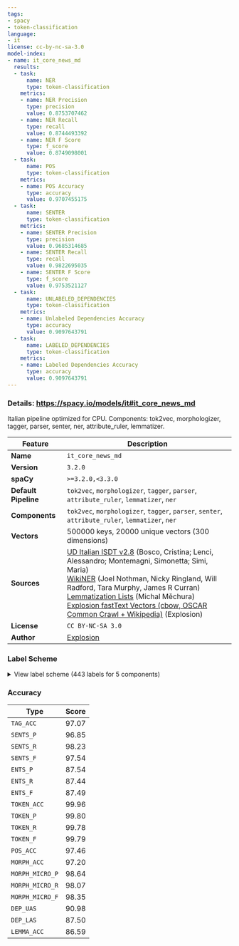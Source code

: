 ```yaml
---
tags:
- spacy
- token-classification
language:
- it
license: cc-by-nc-sa-3.0
model-index:
- name: it_core_news_md
  results:
  - task:
      name: NER
      type: token-classification
    metrics:
    - name: NER Precision
      type: precision
      value: 0.8753707462
    - name: NER Recall
      type: recall
      value: 0.8744493392
    - name: NER F Score
      type: f_score
      value: 0.8749098001
  - task:
      name: POS
      type: token-classification
    metrics:
    - name: POS Accuracy
      type: accuracy
      value: 0.9707455175
  - task:
      name: SENTER
      type: token-classification
    metrics:
    - name: SENTER Precision
      type: precision
      value: 0.9685314685
    - name: SENTER Recall
      type: recall
      value: 0.9822695035
    - name: SENTER F Score
      type: f_score
      value: 0.9753521127
  - task:
      name: UNLABELED_DEPENDENCIES
      type: token-classification
    metrics:
    - name: Unlabeled Dependencies Accuracy
      type: accuracy
      value: 0.9097643791
  - task:
      name: LABELED_DEPENDENCIES
      type: token-classification
    metrics:
    - name: Labeled Dependencies Accuracy
      type: accuracy
      value: 0.9097643791
---
```

### Details: https://spacy.io/models/it#it_core_news_md

Italian pipeline optimized for CPU. Components: tok2vec, morphologizer, tagger, parser, senter, ner, attribute_ruler, lemmatizer.

| Feature | Description |
| --- | --- |
| **Name** | `it_core_news_md` |
| **Version** | `3.2.0` |
| **spaCy** | `>=3.2.0,<3.3.0` |
| **Default Pipeline** | `tok2vec`, `morphologizer`, `tagger`, `parser`, `attribute_ruler`, `lemmatizer`, `ner` |
| **Components** | `tok2vec`, `morphologizer`, `tagger`, `parser`, `senter`, `attribute_ruler`, `lemmatizer`, `ner` |
| **Vectors** | 500000 keys, 20000 unique vectors (300 dimensions) |
| **Sources** | [UD Italian ISDT v2.8](https://github.com/UniversalDependencies/UD_Italian-ISDT) (Bosco, Cristina; Lenci, Alessandro; Montemagni, Simonetta; Simi, Maria)<br />[WikiNER](https://figshare.com/articles/Learning_multilingual_named_entity_recognition_from_Wikipedia/5462500) (Joel Nothman, Nicky Ringland, Will Radford, Tara Murphy, James R Curran)<br />[Lemmatization Lists](https://github.com/michmech/lemmatization-lists/) (Michal Měchura)<br />[Explosion fastText Vectors (cbow, OSCAR Common Crawl + Wikipedia)](https://spacy.io) (Explosion) |
| **License** | `CC BY-NC-SA 3.0` |
| **Author** | [Explosion](https://explosion.ai) |

### Label Scheme

<details>

<summary>View label scheme (443 labels for 5 components)</summary>

| Component | Labels |
| --- | --- |
| **`morphologizer`** | `POS=PROPN`, `POS=PUNCT`, `Gender=Masc\|POS=NOUN`, `Definite=Def\|Gender=Fem\|Number=Sing\|POS=ADP\|PronType=Art`, `Gender=Fem\|Number=Sing\|POS=NOUN`, `Gender=Masc\|Number=Sing\|POS=ADJ`, `Gender=Masc\|Number=Sing\|POS=NOUN`, `Definite=Ind\|Gender=Fem\|Number=Sing\|POS=DET\|PronType=Art`, `Mood=Ind\|Number=Sing\|POS=AUX\|Person=3\|Tense=Pres\|VerbForm=Fin`, `Gender=Masc\|Number=Sing\|POS=AUX\|Tense=Past\|VerbForm=Part`, `POS=AUX\|VerbForm=Inf`, `Gender=Fem\|Number=Sing\|POS=VERB\|Tense=Past\|VerbForm=Part`, `POS=ADP`, `Gender=Fem\|Number=Sing\|POS=ADJ`, `POS=PRON\|PronType=Rel`, `Mood=Ind\|Number=Sing\|POS=VERB\|Person=3\|Tense=Pres\|VerbForm=Fin`, `Definite=Def\|Gender=Masc\|Number=Plur\|POS=DET\|PronType=Art`, `Gender=Masc\|Number=Plur\|POS=NOUN`, `Definite=Def\|Gender=Fem\|Number=Sing\|POS=DET\|PronType=Art`, `Gender=Masc\|Number=Sing\|POS=PRON\|PronType=Ind`, `Definite=Def\|Gender=Masc\|Number=Plur\|POS=ADP\|PronType=Art`, `Number=Plur\|POS=ADJ`, `Mood=Ind\|Number=Plur\|POS=VERB\|Person=3\|Tense=Pres\|VerbForm=Fin`, `Definite=Def\|Number=Sing\|POS=DET\|PronType=Art`, `Mood=Ind\|Number=Plur\|POS=AUX\|Person=3\|Tense=Pres\|VerbForm=Fin`, `Gender=Masc\|Number=Sing\|POS=VERB\|Tense=Past\|VerbForm=Part`, `POS=VERB\|VerbForm=Inf`, `Definite=Ind\|Gender=Masc\|Number=Sing\|POS=DET\|PronType=Art`, `Number=Sing\|POS=ADJ`, `POS=CCONJ`, `NumType=Card\|POS=NUM`, `Definite=Def\|Gender=Masc\|Number=Sing\|POS=ADP\|PronType=Art`, `Definite=Def\|Gender=Fem\|Number=Plur\|POS=ADP\|PronType=Art`, `Gender=Fem\|Number=Plur\|POS=NOUN`, `Clitic=Yes\|POS=PRON\|Person=3\|PronType=Prs`, `Gender=Fem\|Number=Plur\|POS=ADJ`, `Gender=Fem\|Number=Plur\|POS=DET\|Poss=Yes\|PronType=Prs`, `Gender=Masc\|Number=Plur\|POS=ADJ`, `Definite=Def\|Number=Sing\|POS=ADP\|PronType=Art`, `Definite=Def\|Gender=Masc\|Number=Sing\|POS=DET\|PronType=Art`, `Gender=Masc\|NumType=Ord\|Number=Sing\|POS=ADJ`, `POS=ADV`, `POS=NOUN`, `Number=Sing\|POS=NOUN`, `POS=VERB\|VerbForm=Ger`, `Gender=Masc\|Number=Sing\|POS=DET\|Poss=Yes\|PronType=Prs`, `POS=INTJ`, `Clitic=Yes\|Number=Sing\|POS=PRON\|Person=2\|PronType=Prs`, `Mood=Ind\|Number=Sing\|POS=AUX\|Person=1\|Tense=Pres\|VerbForm=Fin`, `Gender=Fem\|Number=Sing\|POS=AUX\|Tense=Past\|VerbForm=Part`, `Definite=Def\|Gender=Fem\|Number=Plur\|POS=DET\|PronType=Art`, `Mood=Ind\|Number=Sing\|POS=VERB\|Person=3\|Tense=Imp\|VerbForm=Fin`, `Gender=Fem\|POS=NOUN`, `Gender=Fem\|Number=Plur\|POS=VERB\|Tense=Past\|VerbForm=Part`, `Gender=Fem\|Number=Sing\|POS=DET\|PronType=Tot`, `Mood=Cnd\|Number=Sing\|POS=AUX\|Person=3\|Tense=Pres\|VerbForm=Fin`, `Mood=Cnd\|Number=Plur\|POS=AUX\|Person=3\|Tense=Pres\|VerbForm=Fin`, `Gender=Masc\|Number=Plur\|POS=PRON\|PronType=Ind`, `Number=Plur\|POS=PRON\|Person=3\|PronType=Prs`, `Mood=Ind\|Number=Plur\|POS=AUX\|Person=3\|Tense=Imp\|VerbForm=Fin`, `Gender=Masc\|Number=Plur\|POS=VERB\|Tense=Past\|VerbForm=Part`, `Number=Plur\|POS=NOUN`, `POS=SCONJ`, `Number=Sing\|POS=DET\|PronType=Ind`, `POS=ADV\|PronType=Neg`, `Clitic=Yes\|POS=VERB\|PronType=Prs\|VerbForm=Inf`, `Gender=Fem\|Number=Plur\|POS=AUX\|Tense=Past\|VerbForm=Part`, `Gender=Fem\|Number=Plur\|POS=DET\|PronType=Ind`, `Gender=Fem\|Number=Sing\|POS=PRON\|PronType=Ind`, `POS=ADJ`, `Number=Sing\|POS=PRON\|PronType=Rel`, `Gender=Fem\|NumType=Ord\|Number=Sing\|POS=ADJ`, `Number=Sing\|POS=PRON\|PronType=Ind`, `Gender=Masc\|Number=Sing\|POS=PRON\|Person=3\|PronType=Prs`, `Gender=Masc\|Number=Plur\|POS=AUX\|Tense=Past\|VerbForm=Part`, `Clitic=Yes\|POS=VERB\|Person=3\|PronType=Prs\|VerbForm=Ger`, `Mood=Ind\|Number=Sing\|POS=AUX\|Person=3\|Tense=Imp\|VerbForm=Fin`, `Mood=Ind\|Number=Plur\|POS=VERB\|Person=3\|Tense=Imp\|VerbForm=Fin`, `POS=DET\|Poss=Yes\|PronType=Prs`, `Gender=Masc\|Number=Plur\|POS=DET\|Poss=Yes\|PronType=Prs`, `Mood=Sub\|Number=Sing\|POS=AUX\|Person=3\|Tense=Pres\|VerbForm=Fin`, `Gender=Masc\|Number=Plur\|POS=DET\|PronType=Ind`, `Gender=Masc\|Number=Sing\|POS=PRON\|PronType=Dem`, `Mood=Ind\|Number=Sing\|POS=VERB\|Person=3\|Tense=Past\|VerbForm=Fin`, `Clitic=Yes\|Gender=Masc\|Number=Plur\|POS=VERB\|Person=3\|PronType=Prs\|VerbForm=Ger`, `Gender=Fem\|Number=Sing\|POS=DET\|Poss=Yes\|PronType=Prs`, `Gender=Masc\|Number=Sing\|POS=DET\|PronType=Dem`, `Clitic=Yes\|Gender=Masc\|Number=Sing\|POS=VERB\|Person=3\|PronType=Prs\|VerbForm=Inf`, `Clitic=Yes\|POS=PRON\|PronType=Prs`, `Gender=Masc\|Number=Plur\|POS=DET\|PronType=Tot`, `Clitic=Yes\|Gender=Masc\|Number=Plur\|POS=PRON\|Person=3\|PronType=Prs`, `Clitic=Yes\|Number=Sing\|POS=PRON\|Person=1\|PronType=Prs`, `Degree=Cmp\|Number=Plur\|POS=ADJ`, `Clitic=Yes\|Gender=Masc\|Number=Plur\|POS=VERB\|Person=3\|PronType=Prs\|VerbForm=Inf`, `Number=Sing\|POS=PRON\|Person=3\|PronType=Prs`, `Degree=Cmp\|Number=Sing\|POS=ADJ`, `Gender=Masc\|Number=Plur\|POS=DET\|PronType=Dem`, `Degree=Abs\|POS=ADV`, `Clitic=Yes\|Gender=Fem\|Number=Sing\|POS=VERB\|Person=3\|PronType=Prs\|VerbForm=Inf`, `Mood=Cnd\|Number=Plur\|POS=VERB\|Person=3\|Tense=Pres\|VerbForm=Fin`, `Clitic=Yes\|Gender=Masc\|Number=Sing\|POS=AUX\|Person=3\|PronType=Prs\|VerbForm=Inf`, `Gender=Fem\|Number=Sing\|POS=DET\|PronType=Dem`, `POS=DET\|PronType=Exc`, `Number=Plur\|POS=PRON\|Person=1\|PronType=Prs`, `Mood=Ind\|Number=Plur\|POS=AUX\|Person=1\|Tense=Pres\|VerbForm=Fin`, `Clitic=Yes\|Number=Plur\|POS=PRON\|Person=1\|PronType=Prs`, `Mood=Ind\|Number=Plur\|POS=VERB\|Person=1\|Tense=Pres\|VerbForm=Fin`, `Mood=Ind\|Number=Plur\|POS=VERB\|Person=3\|Tense=Past\|VerbForm=Fin`, `Mood=Ind\|Number=Sing\|POS=VERB\|Person=1\|Tense=Past\|VerbForm=Fin`, `Number=Sing\|POS=DET\|PronType=Dem`, `Mood=Ind\|Number=Sing\|POS=AUX\|Person=3\|Tense=Past\|VerbForm=Fin`, `Mood=Ind\|Number=Sing\|POS=VERB\|Person=3\|Tense=Fut\|VerbForm=Fin`, `Gender=Fem\|NumType=Ord\|Number=Plur\|POS=ADJ`, `Mood=Sub\|Number=Sing\|POS=VERB\|Person=3\|Tense=Imp\|VerbForm=Fin`, `Mood=Ind\|Number=Plur\|POS=AUX\|Person=3\|Tense=Past\|VerbForm=Fin`, `Number=Sing\|POS=DET\|PronType=Int`, `POS=PRON\|PronType=Int`, `Clitic=Yes\|Gender=Masc\|Number=Sing\|POS=PRON\|Person=3\|PronType=Prs`, `Mood=Ind\|Number=Plur\|POS=VERB\|Person=1\|Tense=Past\|VerbForm=Fin`, `Mood=Sub\|Number=Plur\|POS=VERB\|Person=3\|Tense=Pres\|VerbForm=Fin`, `Gender=Fem\|Number=Plur\|POS=PRON\|PronType=Ind`, `Number=Sing\|POS=ADP`, `Mood=Ind\|Number=Sing\|POS=AUX\|Person=3\|Tense=Fut\|VerbForm=Fin`, `Foreign=Yes\|POS=X`, `Mood=Sub\|Number=Sing\|POS=VERB\|Person=3\|Tense=Pres\|VerbForm=Fin`, `Clitic=Yes\|POS=VERB\|Person=3\|PronType=Prs\|VerbForm=Inf`, `Clitic=Yes\|POS=AUX\|Person=3\|PronType=Prs\|VerbForm=Inf`, `Clitic=Yes\|Gender=Masc\|Mood=Imp\|Number=Plur,Sing\|POS=VERB\|Person=1,3\|PronType=Prs\|Tense=Pres\|VerbForm=Fin`, `Mood=Sub\|Number=Sing\|POS=AUX\|Person=3\|Tense=Imp\|VerbForm=Fin`, `Gender=Fem\|Number=Sing\|POS=PRON\|Poss=Yes\|PronType=Prs`, `Number=Plur\|POS=VERB\|Tense=Pres\|VerbForm=Part`, `POS=INTJ\|Polarity=Neg`, `Mood=Ind\|Number=Sing\|POS=AUX\|Person=1\|Tense=Imp\|VerbForm=Fin`, `Number=Plur\|POS=PRON\|PronType=Rel`, `Mood=Sub\|Number=Plur\|POS=VERB\|Person=3\|Tense=Imp\|VerbForm=Fin`, `Gender=Fem\|Number=Sing\|POS=DET\|PronType=Ind`, `Gender=Fem\|Number=Sing\|POS=PRON\|PronType=Dem`, `Mood=Sub\|Number=Plur\|POS=AUX\|Person=3\|Tense=Pres\|VerbForm=Fin`, `Gender=Fem\|Number=Plur\|POS=DET\|PronType=Dem`, `Gender=Masc\|Number=Plur\|POS=PRON\|PronType=Rel`, `Clitic=Yes\|Number=Plur\|POS=VERB\|Person=1\|PronType=Prs\|VerbForm=Ger`, `POS=INTJ\|Polarity=Pos`, `Gender=Fem\|Number=Sing\|POS=PRON\|Person=3\|PronType=Prs`, `Gender=Fem\|Number=Sing\|POS=DET\|PronType=Int`, `POS=DET\|PronType=Int`, `Gender=Masc\|NumType=Ord\|Number=Plur\|POS=ADJ`, `Gender=Fem\|Number=Plur\|POS=DET\|PronType=Int`, `Mood=Cnd\|Number=Plur\|POS=AUX\|Person=1\|Tense=Pres\|VerbForm=Fin`, `POS=PRON\|Person=3\|PronType=Prs`, `Degree=Abs\|Gender=Masc\|Number=Plur\|POS=ADJ`, `Gender=Masc\|Number=Sing\|POS=DET\|PronType=Ind`, `Number=Sing\|POS=PRON\|Person=1\|PronType=Prs`, `Gender=Masc\|Number=Plur\|POS=PRON\|PronType=Dem`, `Clitic=Yes\|Number=Sing\|POS=PRON\|Person=3\|PronType=Prs`, `Clitic=Yes\|Gender=Fem\|POS=VERB\|Person=3\|PronType=Prs\|VerbForm=Inf`, `Clitic=Yes\|Gender=Fem\|POS=PRON\|Person=3\|PronType=Prs`, `Mood=Ind\|Number=Plur\|POS=VERB\|Person=1\|Tense=Fut\|VerbForm=Fin`, `Degree=Abs\|Gender=Fem\|Number=Sing\|POS=ADJ`, `Gender=Masc\|Number=Sing\|POS=DET\|PronType=Tot`, `Clitic=Yes\|POS=AUX\|PronType=Prs\|VerbForm=Inf`, `Gender=Fem\|Number=Plur\|POS=DET\|PronType=Tot`, `Mood=Ind\|Number=Sing\|POS=VERB\|Person=1\|Tense=Pres\|VerbForm=Fin`, `Gender=Fem\|Number=Plur\|POS=PRON\|PronType=Dem`, `Degree=Abs\|Gender=Masc\|Number=Sing\|POS=ADJ`, `NumType=Ord\|POS=ADJ`, `POS=DET\|PronType=Rel`, `Gender=Masc\|Number=Sing\|POS=PRON\|PronType=Rel`, `Gender=Masc\|Number=Plur\|POS=PRON\|Poss=Yes\|PronType=Prs`, `Mood=Ind\|Number=Plur\|POS=VERB\|Person=2\|Tense=Pres\|VerbForm=Fin`, `Mood=Imp\|Number=Plur\|POS=VERB\|Person=2\|Tense=Pres\|VerbForm=Fin`, `Clitic=Yes\|Gender=Fem\|Number=Sing\|POS=PRON\|Person=3\|PronType=Prs`, `Number=Sing\|POS=PRON\|Person=2\|PronType=Prs`, `Mood=Cnd\|Number=Sing\|POS=VERB\|Person=3\|Tense=Pres\|VerbForm=Fin`, `Mood=Ind\|Number=Sing\|POS=VERB\|Person=2\|Tense=Pres\|VerbForm=Fin`, `Mood=Ind\|Number=Sing\|POS=VERB\|Person=1\|Tense=Fut\|VerbForm=Fin`, `Mood=Ind\|Number=Sing\|POS=AUX\|Person=2\|Tense=Pres\|VerbForm=Fin`, `Mood=Ind\|Number=Plur\|POS=AUX\|Person=2\|Tense=Pres\|VerbForm=Fin`, `Clitic=Yes\|Number=Plur\|POS=PRON\|Person=2\|PronType=Prs`, `Clitic=Yes\|Number=Sing\|POS=VERB\|Person=1\|PronType=Prs\|VerbForm=Inf`, `Mood=Imp\|Number=Sing\|POS=VERB\|Person=2\|Tense=Pres\|VerbForm=Fin`, `Mood=Ind\|Number=Sing\|POS=AUX\|Person=1\|Tense=Fut\|VerbForm=Fin`, `Mood=Ind\|Number=Plur\|POS=VERB\|Person=2\|Tense=Fut\|VerbForm=Fin`, `Mood=Ind\|Number=Plur\|POS=VERB\|Person=3\|Tense=Fut\|VerbForm=Fin`, `Mood=Cnd\|Number=Sing\|POS=VERB\|Person=1\|Tense=Pres\|VerbForm=Fin`, `Clitic=Yes\|POS=VERB\|PronType=Prs\|VerbForm=Ger`, `Mood=Ind\|Number=Sing\|POS=VERB\|Person=1\|Tense=Imp\|VerbForm=Fin`, `Mood=Ind\|Number=Plur\|POS=AUX\|Person=1\|Tense=Imp\|VerbForm=Fin`, `Mood=Cnd\|Number=Sing\|POS=AUX\|Person=1\|Tense=Pres\|VerbForm=Fin`, `Clitic=Yes\|Gender=Masc\|Number=Plur\|POS=VERB\|Person=3\|PronType=Prs\|Tense=Past\|VerbForm=Part`, `Number=Sing\|POS=PRON\|PronType=Int`, `Mood=Ind\|Number=Sing\|POS=AUX\|Person=2\|Tense=Imp\|VerbForm=Fin`, `Mood=Ind\|Number=Plur\|POS=VERB\|Person=1\|Tense=Imp\|VerbForm=Fin`, `Number=Plur\|POS=PRON\|Person=2\|PronType=Prs`, `Clitic=Yes\|Number=Plur\|POS=VERB\|Person=2\|PronType=Prs\|VerbForm=Inf`, `Clitic=Yes\|Number=Plur\|POS=VERB\|Person=1\|PronType=Prs\|VerbForm=Inf`, `Mood=Sub\|Number=Plur\|POS=AUX\|Person=3\|Tense=Imp\|VerbForm=Fin`, `Mood=Ind\|Number=Plur\|POS=AUX\|Person=2\|Tense=Fut\|VerbForm=Fin`, `Mood=Ind\|Number=Plur\|POS=AUX\|Person=3\|Tense=Fut\|VerbForm=Fin`, `Definite=Def\|POS=DET\|PronType=Art`, `Mood=Sub\|Number=Sing\|POS=VERB\|Person=2\|Tense=Pres\|VerbForm=Fin`, `POS=SYM`, `Clitic=Yes\|Mood=Imp\|Number=Sing\|POS=VERB\|Person=2\|PronType=Prs\|Tense=Pres\|VerbForm=Fin`, `Clitic=Yes\|Gender=Masc\|Mood=Imp\|Number=Sing\|POS=VERB\|Person=2,3\|PronType=Prs\|Tense=Pres\|VerbForm=Fin`, `Mood=Ind\|Number=Sing\|POS=VERB\|Person=2\|Tense=Fut\|VerbForm=Fin`, `Clitic=Yes\|Gender=Fem\|POS=VERB\|Person=3\|PronType=Prs\|VerbForm=Ger`, `Degree=Abs\|Gender=Fem\|Number=Plur\|POS=ADJ`, `Number=Sing\|POS=PRON\|PronType=Dem`, `POS=AUX\|VerbForm=Ger`, `Gender=Masc\|Number=Sing\|POS=PRON\|Poss=Yes\|PronType=Prs`, `Clitic=Yes\|Gender=Masc\|Number=Sing\|POS=PRON\|Person=3\|PronType=Prs\|VerbForm=Inf`, `POS=PRON\|PronType=Ind`, `Clitic=Yes\|Mood=Imp\|Number=Plur\|POS=VERB\|Person=1\|PronType=Prs\|Tense=Pres\|VerbForm=Fin`, `POS=X`, `Gender=Masc\|POS=ADJ`, `Clitic=Yes\|Gender=Fem\|Number=Sing\|POS=AUX\|Person=3\|PronType=Prs\|VerbForm=Inf`, `Gender=Fem\|Number=Plur\|POS=PRON\|Person=3\|PronType=Prs`, `Gender=Masc\|Number=Plur\|POS=PRON\|Person=3\|PronType=Prs`, `Mood=Cnd\|Number=Sing\|POS=VERB\|Person=2\|Tense=Pres\|VerbForm=Fin`, `Clitic=Yes\|Number=Sing\|POS=VERB\|Person=2\|PronType=Prs\|VerbForm=Inf`, `Clitic=Yes\|Gender=Fem\|Number=Sing\|POS=VERB\|Person=3\|PronType=Prs\|Tense=Past\|VerbForm=Part`, `Mood=Sub\|Number=Plur\|POS=VERB\|Person=2\|Tense=Imp\|VerbForm=Fin`, `POS=PART`, `Number=Sing\|POS=VERB\|Tense=Pres\|VerbForm=Part`, `NumType=Ord\|Number=Sing\|POS=ADJ`, `Number=Plur\|POS=DET\|PronType=Int`, `Clitic=Yes\|Mood=Sub\|Number=Plur\|POS=VERB\|Person=1\|PronType=Prs\|Tense=Pres\|VerbForm=Fin`, `Number=Plur\|POS=DET\|PronType=Rel`, `Mood=Sub\|Number=Sing\|POS=VERB\|Person=1\|Tense=Imp\|VerbForm=Fin`, `Clitic=Yes\|Gender=Fem\|Number=Sing\|POS=VERB\|Person=3\|PronType=Prs\|VerbForm=Ger`, `Clitic=Yes\|Gender=Masc\|Number=Sing\|POS=VERB\|Person=3\|PronType=Prs\|VerbForm=Ger`, `Clitic=Yes\|Number=Sing\|POS=VERB\|Person=1\|PronType=Prs\|VerbForm=Ger`, `Clitic=Yes\|Number=Sing\|POS=AUX\|Person=1\|PronType=Prs\|VerbForm=Ger`, `Clitic=Yes\|Gender=Masc\|Number=Plur\|POS=AUX\|Person=3\|PronType=Prs\|VerbForm=Inf`, `Clitic=Yes\|Mood=Imp\|Number=Plur,Sing\|POS=VERB\|Person=1,2\|PronType=Prs\|Tense=Pres\|VerbForm=Fin`, `Mood=Imp\|Number=Plur\|POS=AUX\|Person=2\|Tense=Pres\|VerbForm=Fin`, `NumType=Range\|POS=NUM`, `Number=Plur\|POS=PRON\|PronType=Dem`, `POS=VERB\|Tense=Past\|VerbForm=Part`, `Clitic=Yes\|POS=ADV\|PronType=Prs`, `Clitic=Yes\|Mood=Ind\|Number=Plur\|POS=VERB\|Person=1\|PronType=Prs\|Tense=Pres\|VerbForm=Fin`, `Gender=Masc\|POS=PRON\|PronType=Rel`, `Clitic=Yes\|Gender=Masc\|Mood=Imp\|Number=Plur,Sing\|POS=VERB\|Person=2,3\|PronType=Prs\|Tense=Pres\|VerbForm=Fin`, `Clitic=Yes\|Number=Sing\|POS=AUX\|Person=2\|PronType=Prs\|VerbForm=Inf`, `Clitic=Yes\|Number=Sing\|POS=VERB\|Person=2\|PronType=Prs\|VerbForm=Ger`, `Mood=Imp\|Number=Sing\|POS=AUX\|Person=2\|Tense=Pres\|VerbForm=Fin`, `Clitic=Yes\|Gender=Fem\|Mood=Imp\|Number=Sing\|POS=VERB\|Person=2,3\|PronType=Prs\|Tense=Pres\|VerbForm=Fin`, `Mood=Sub\|Number=Plur\|POS=AUX\|Person=1\|Tense=Imp\|VerbForm=Fin`, `Mood=Ind\|Number=Sing\|POS=AUX\|Person=1\|Tense=Past\|VerbForm=Fin`, `Clitic=Yes\|Gender=Masc\|Number=Sing\|POS=VERB\|Person=3\|PronType=Prs\|Tense=Past\|VerbForm=Part`, `Clitic=Yes\|Gender=Masc\|Number=Plur,Sing\|POS=VERB\|Person=3\|PronType=Prs\|VerbForm=Inf`, `Definite=Ind\|POS=DET\|PronType=Art`, `Clitic=Yes\|Gender=Fem,Masc\|Number=Sing\|POS=VERB\|Person=3\|PronType=Prs\|Tense=Past\|VerbForm=Part`, `Definite=Ind\|Gender=Masc\|Number=Plur\|POS=DET\|PronType=Art`, `Definite=Def\|Number=Plur\|POS=ADP\|PronType=Art`, `Clitic=Yes\|Gender=Fem\|Number=Plur\|POS=VERB\|Person=3\|PronType=Prs\|VerbForm=Inf`, `POS=DET\|PronType=Ind`, `Number=Plur\|POS=DET\|PronType=Dem`, `Clitic=Yes\|Gender=Fem\|Number=Plur\|POS=PRON\|Person=3\|PronType=Prs`, `Number=Plur\|POS=DET\|PronType=Tot`, `Clitic=Yes\|POS=AUX\|Person=3\|PronType=Prs\|VerbForm=Ger`, `Number=Plur\|POS=PRON\|PronType=Ind`, `Clitic=Yes\|Gender=Fem,Masc\|Number=Plur,Sing\|POS=VERB\|Person=3\|PronType=Prs\|Tense=Past\|VerbForm=Part`, `Clitic=Yes\|Number=Plur\|POS=VERB\|PronType=Prs\|VerbForm=Inf`, `Number=Plur\|POS=PRON\|Poss=Yes\|PronType=Prs`, `Number=Sing\|POS=PRON\|Poss=Yes\|PronType=Prs`, `Number=Plur\|POS=ADP`, `Clitic=Yes\|Gender=Masc\|Number=Sing\|POS=ADV\|Person=3\|PronType=Prs`, `Clitic=Yes\|Mood=Imp\|Number=Plur\|POS=VERB\|Person=1,2\|PronType=Prs\|Tense=Pres\|VerbForm=Fin`, `Clitic=Yes\|Gender=Fem\|Number=Plur\|POS=VERB\|Person=3\|PronType=Prs\|Tense=Past\|VerbForm=Part`, `Mood=Sub\|Number=Sing\|POS=AUX\|Person=1\|Tense=Imp\|VerbForm=Fin`, `Mood=Cnd\|Number=Plur\|POS=AUX\|Person=2\|Tense=Pres\|VerbForm=Fin`, `Mood=Cnd\|Number=Plur\|POS=VERB\|Person=2\|Tense=Pres\|VerbForm=Fin`, `Clitic=Yes\|Gender=Fem\|Number=Plur\|POS=ADV\|Person=3\|PronType=Prs`, `POS=DET\|PronType=Tot`, `POS=PRON\|PronType=Dem`, `Clitic=Yes\|Gender=Masc\|Mood=Imp\|Number=Plur\|POS=VERB\|Person=2,3\|PronType=Prs\|Tense=Pres\|VerbForm=Fin`, `Definite=Ind\|Number=Sing\|POS=DET\|PronType=Art`, `NumType=Ord\|POS=NUM`, `Clitic=Yes\|Gender=Fem\|Number=Plur\|POS=VERB\|Person=3\|PronType=Prs\|VerbForm=Ger`, `Gender=Masc\|POS=DET\|PronType=Dem`, `Clitic=Yes\|Gender=Masc\|Number=Plur,Sing\|POS=VERB\|Person=3\|PronType=Prs\|Tense=Past\|VerbForm=Part`, `Gender=Masc\|Number=Sing\|POS=NOUN\|Tense=Past\|VerbForm=Part`, `Gender=Masc\|Number=Plur\|POS=DET\|PronType=Int`, `Gender=Masc\|Number=Plur\|POS=PRON\|PronType=Int`, `Gender=Fem\|Number=Plur\|POS=PRON\|PronType=Int`, `Mood=Imp\|Number=Sing\|POS=VERB\|Person=3\|Tense=Pres\|VerbForm=Fin`, `Gender=Masc\|Number=Sing\|POS=DET\|PronType=Int`, `Gender=Fem\|Number=Sing\|POS=PRON\|PronType=Int`, `Number=Plur\|POS=PRON\|PronType=Int`, `Mood=Cnd\|Number=Sing\|POS=AUX\|Person=2\|Tense=Pres\|VerbForm=Fin`, `Gender=Masc\|Number=Sing\|POS=PRON\|PronType=Int`, `Clitic=Yes\|Number=Plur\|POS=PRON\|PronType=Prs`, `Foreign=Yes\|Number=Sing\|POS=X`, `Mood=Ind\|Number=Plur\|POS=AUX\|Person=1\|Tense=Fut\|VerbForm=Fin`, `POS=PRON\|PronType=Prs`, `Mood=Sub\|Number=Plur\|POS=AUX\|Person=2\|Tense=Pres\|VerbForm=Fin`, `Clitic=Yes\|Mood=Ind\|Number=Sing\|POS=VERB\|Person=3\|PronType=Prs\|Tense=Pres\|VerbForm=Fin`, `Mood=Ind\|POS=VERB\|Person=3\|Tense=Pres\|VerbForm=Fin`, `Mood=Cnd\|Number=Plur\|POS=VERB\|Person=1\|Tense=Pres\|VerbForm=Fin`, `Mood=Sub\|Number=Plur\|POS=VERB\|Person=1\|Tense=Pres\|VerbForm=Fin`, `Mood=Ind\|Number=Plur\|POS=AUX\|Person=2\|Tense=Imp\|VerbForm=Fin`, `POS=SCONJ\|PronType=Rel`, `Mood=Sub\|Number=Plur\|POS=VERB\|Person=1\|Tense=Imp\|VerbForm=Fin`, `POS=PRON\|Person=3\|PronType=Rel`, `Clitic=Yes\|Number=Plur\|POS=VERB\|Person=2\|PronType=Prs\|VerbForm=Ger`, `Mood=Sub\|Number=Sing\|POS=VERB\|Person=3\|VerbForm=Fin`, `Clitic=Yes\|Mood=Ind\|Number=Sing\|POS=VERB\|Person=1,3\|PronType=Prs\|Tense=Past\|VerbForm=Fin`, `Mood=Ind\|POS=VERB\|Tense=Pres\|VerbForm=Fin`, `Degree=Cmp\|POS=ADJ`, `Mood=Ind\|Number=Sing\|POS=AUX\|Person=2\|Tense=Fut\|VerbForm=Fin`, `Definite=Def\|Number=Plur\|POS=DET\|PronType=Art`, `Number=Sing\|POS=DET\|Poss=Yes\|PronType=Prs`, `Gender=Masc\|Number=Sing\|POS=ADP`, `Gender=Fem\|POS=ADJ`, `Mood=Sub\|Number=Plur\|POS=VERB\|Person=2\|Tense=Pres\|VerbForm=Fin`, `Clitic=Yes\|Gender=Fem\|Mood=Imp\|Number=Plur\|POS=VERB\|Person=2,3\|PronType=Prs\|Tense=Pres\|VerbForm=Fin`, `Clitic=Yes\|Number=Plur\|POS=PRON\|Person=3\|PronType=Prs`, `Gender=Masc\|POS=DET\|Poss=Yes\|PronType=Prs`, `Gender=Fem\|Number=Plur\|POS=PROPN`, `Definite=Ind\|Gender=Fem\|Number=Plur\|POS=DET\|PronType=Art`, `Number=Sing\|POS=DET\|PronType=Art`, `Gender=Fem\|Number=Sing\|POS=ADJ\|Poss=Yes\|PronType=Prs`, `Foreign=Yes\|POS=NOUN`, `Clitic=Yes\|Gender=Fem\|Mood=Imp\|Number=Plur\|POS=VERB\|Person=1,3\|PronType=Prs\|Tense=Pres\|VerbForm=Fin`, `Clitic=Yes\|Gender=Masc\|Mood=Imp\|Number=Plur\|POS=VERB\|Person=1,3\|PronType=Prs\|Tense=Pres\|VerbForm=Fin`, `Gender=Masc\|Number=Plur\|POS=DET`, `Clitic=Yes\|Gender=Fem\|Mood=Imp\|Number=Plur,Sing\|POS=VERB\|Person=1,3\|PronType=Prs\|Tense=Pres\|VerbForm=Fin`, `Mood=Sub\|Number=Plur\|POS=AUX\|Person=1\|Tense=Pres\|VerbForm=Fin`, `Gender=Fem\|Number=Plur\|POS=VERB\|Tense=Past\|VerbForm=Fin`, `Gender=Fem\|Number=Plur\|POS=DET`, `Number=Sing\|POS=X`, `Foreign=Yes\|Gender=Masc\|POS=X`, `Clitic=Yes\|Gender=Fem\|Number=Plur\|POS=PRON\|PronType=Prs`, `Clitic=Yes\|Gender=Masc\|Number=Sing\|POS=PRON\|PronType=Prs`, `Clitic=Yes\|Definite=Def\|Gender=Fem\|Number=Plur\|POS=PRON\|PronType=Art`, `Gender=Masc\|Number=Plur\|POS=VERB\|Tense=Past\|VerbForm=Fin`, `Definite=Def\|Gender=Fem\|POS=DET`, `Definite=Def\|POS=DET`, `Foreign=Yes\|POS=PROPN`, `NumType=Card\|POS=PROPN`, `Gender=Fem\|Number=Sing\|POS=DET`, `Degree=Abs\|Gender=Masc\|Number=Sing\|POS=ADV`, `Gender=Masc\|Number=Plur\|POS=NOUN\|Tense=Past\|VerbForm=Part`, `Mood=Imp\|Number=Plur\|POS=VERB\|Person=2`, `Clitic=Yes\|Number=Plur\|POS=AUX\|Person=1\|PronType=Prs\|VerbForm=Inf`, `Gender=Masc\|Number=Sing\|POS=DET`, `Number=Sing\|POS=DET`, `Gender=Masc\|Number=Sing\|POS=PRON`, `POS=DET` |
| **`tagger`** | `A`, `AP`, `B`, `BN`, `B_PC`, `CC`, `CS`, `DD`, `DE`, `DI`, `DQ`, `DR`, `E`, `E_RD`, `FB`, `FC`, `FF`, `FS`, `I`, `N`, `NO`, `PART`, `PC`, `PC_PC`, `PD`, `PE`, `PI`, `PP`, `PQ`, `PR`, `RD`, `RI`, `S`, `SP`, `SW`, `SYM`, `T`, `V`, `VA`, `VA_PC`, `VM`, `VM_PC`, `VM_PC_PC`, `V_B`, `V_PC`, `V_PC_PC`, `X` |
| **`parser`** | `ROOT`, `acl`, `acl:relcl`, `advcl`, `advmod`, `amod`, `appos`, `aux`, `aux:pass`, `case`, `cc`, `ccomp`, `compound`, `conj`, `cop`, `csubj`, `dep`, `det`, `det:poss`, `det:predet`, `discourse`, `expl`, `expl:impers`, `expl:pass`, `fixed`, `flat`, `flat:foreign`, `flat:name`, `iobj`, `mark`, `nmod`, `nsubj`, `nsubj:pass`, `nummod`, `obj`, `obl`, `obl:agent`, `parataxis`, `punct`, `vocative`, `xcomp` |
| **`senter`** | `I`, `S` |
| **`ner`** | `LOC`, `MISC`, `ORG`, `PER` |

</details>

### Accuracy

| Type | Score |
| --- | --- |
| `TAG_ACC` | 97.07 |
| `SENTS_P` | 96.85 |
| `SENTS_R` | 98.23 |
| `SENTS_F` | 97.54 |
| `ENTS_P` | 87.54 |
| `ENTS_R` | 87.44 |
| `ENTS_F` | 87.49 |
| `TOKEN_ACC` | 99.96 |
| `TOKEN_P` | 99.80 |
| `TOKEN_R` | 99.78 |
| `TOKEN_F` | 99.79 |
| `POS_ACC` | 97.46 |
| `MORPH_ACC` | 97.20 |
| `MORPH_MICRO_P` | 98.64 |
| `MORPH_MICRO_R` | 98.07 |
| `MORPH_MICRO_F` | 98.35 |
| `DEP_UAS` | 90.98 |
| `DEP_LAS` | 87.50 |
| `LEMMA_ACC` | 86.59 |
